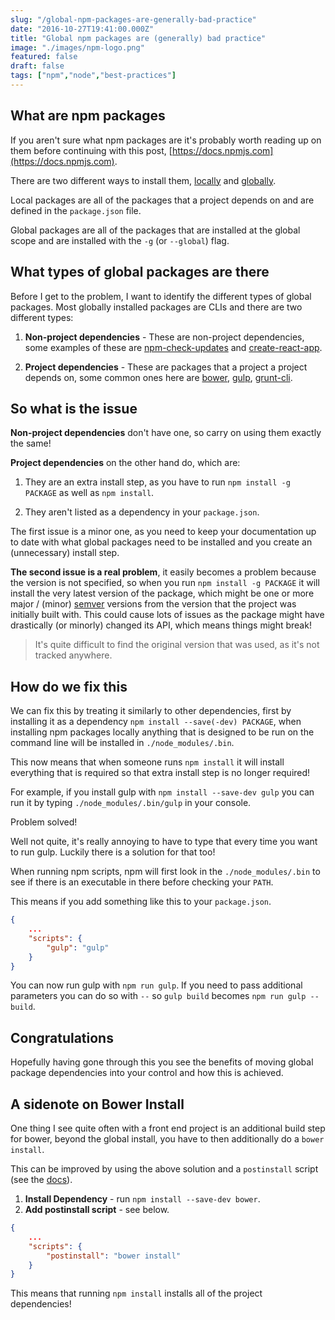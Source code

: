 ```yaml
---
slug: "/global-npm-packages-are-generally-bad-practice"
date: "2016-10-27T19:41:00.000Z"
title: "Global npm packages are (generally) bad practice"
image: "./images/npm-logo.png"
featured: false
draft: false
tags: ["npm","node","best-practices"]
---
```


## What are npm packages

If you aren't sure what npm packages are it's probably worth reading up on them
before continuing with this post,
[https://docs.npmjs.com](https://docs.npmjs.com).

There are two different ways to install them,
[locally](https://docs.npmjs.com/getting-started/installing-npm-packages-locally)
and
[globally](https://docs.npmjs.com/getting-started/installing-npm-packages-globally).

Local packages are all of the packages that a project depends on and are defined
in the `package.json` file.

Global packages are all of the packages that are installed at the global scope
and are installed with the `-g` (or `--global`) flag.

## What types of global packages are there

Before I get to the problem, I want to identify the different types of global
packages. Most globally installed packages are CLIs and there are two different
types:

1.  **Non-project dependencies** - These are non-project dependencies, some
    examples of these are
    [npm-check-updates](https://www.npmjs.com/package/npm-check-updates) and
    [create-react-app](https://www.npmjs.com/package/create-react-app).

1.  **Project dependencies** - These are packages that a project a project
    depends on, some common ones here are
    [bower](https://www.npmjs.com/package/bower),
    [gulp](https://www.npmjs.com/package/gulp),
    [grunt-cli](https://www.npmjs.com/package/grunt-cli).

## So what is the issue

**Non-project dependencies** don't have one, so carry on using them exactly the
same!

**Project dependencies** on the other hand do, which are:

1.  They are an extra install step, as you have to run `npm install -g PACKAGE`
    as well as `npm install`.

1.  They aren't listed as a dependency in your `package.json`.

The first issue is a minor one, as you need to keep your documentation up to
date with what global packages need to be installed and you create an
(unnecessary) install step.

**The second issue is a real problem**, it easily becomes a problem because the
version is not specified, so when you run `npm install -g PACKAGE` it will
install the very latest version of the package, which might be one or more major
/ (minor) [semver](http://semver.org/) versions from the version that the
project was initially built with. This could cause lots of issues as the package
might have drastically (or minorly) changed its API, which means things might
break!

> It's quite difficult to find the original version that was used, as it's not
> tracked anywhere.

## How do we fix this

We can fix this by treating it similarly to other dependencies, first by
installing it as a dependency `npm install --save(-dev) PACKAGE`, when
installing npm packages locally anything that is designed to be run on the
command line will be installed in `./node_modules/.bin`.

This now means that when someone runs `npm install` it will install everything
that is required so that extra install step is no longer required!

For example, if you install gulp with `npm install --save-dev gulp` you can run
it by typing `./node_modules/.bin/gulp` in your console.

Problem solved!

Well not quite, it's really annoying to have to type that every time you want to
run gulp. Luckily there is a solution for that too!

When running npm scripts, npm will first look in the `./node_modules/.bin` to
see if there is an executable in there before checking your `PATH`.

This means if you add something like this to your `package.json`.

```json
{
    ...
    "scripts": {
        "gulp": "gulp"
    }
}
```

You can now run gulp with `npm run gulp`. If you need to pass additional
parameters you can do so with `--` so `gulp build` becomes `npm run gulp -- build`.

## Congratulations

Hopefully having gone through this you see the benefits of moving global package
dependencies into your control and how this is achieved.

## A sidenote on Bower Install

One thing I see quite often with a front end project is an additional build step
for bower, beyond the global install, you have to then additionally do a `bower install`.

This can be improved by using the above solution and a `postinstall` script (see
the [docs](https://docs.npmjs.com/misc/scripts)).

1.  **Install Dependency** - run `npm install --save-dev bower`.
2.  **Add postinstall script** - see below.

```json
{
    ...
    "scripts": {
        "postinstall": "bower install"
    }
}
```

This means that running `npm install` installs all of the project dependencies!

